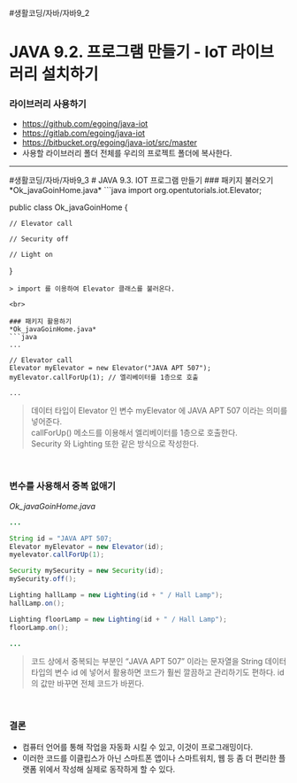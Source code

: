 #생활코딩/자바/자바9_2
# JAVA 9.2. 프로그램 만들기 - IoT 라이브러리 설치하기
### 라이브러리 사용하기
- https://github.com/egoing/java-iot
- https://gitlab.com/egoing/java-iot
- https://bitbucket.org/egoing/java-iot/src/master
- 사용할 라이브러리 폴더 전체를 우리의 프로젝트 폴더에 복사한다.

<hr>
#생활코딩/자바/자바9_3
# JAVA 9.3. IOT 프로그램 만들기
### 패키지 불러오기
*Ok_javaGoinHome.java*
```java
import org.opentutorials.iot.Elevator;

public class Ok_javaGoinHome {

    // Elevator call

    // Security off

    // Light on

}
```
> import 를 이용하여 Elevator 클래스를 불러온다.  

<br>

### 패키지 활용하기
*Ok_javaGoinHome.java*
```java
...

// Elevator call
Elevator myElevator = new Elevator("JAVA APT 507");
myElevator.callForUp(1); // 엘리베이터를 1층으로 호출 

...
```
> 데이터 타입이 Elevator 인 변수 myElevator 에 JAVA APT 507 이라는 의미를 넣어준다.  
> callForUp() 메소드를 이용해서 엘리베이터를 1층으로 호출한다.  
> Security 와 Lighting 또한 같은 방식으로 작성한다.  

<br>

### 변수를 사용해서 중복 없애기
*Ok_javaGoinHome.java*
```java
...

String id = "JAVA APT 507;
Elevator myElevator = new Elevator(id);
myelevator.callForUp(1);

Security mySecurity = new Security(id);
mySecurity.off();

Lighting hallLamp = new Lighting(id + " / Hall Lamp");
hallLamp.on();

Lighting floorLamp = new Lighting(id + " / Hall Lamp");
floorLamp.on();

...
```
> 코드 상에서 중복되는 부분인 “JAVA APT 507” 이라는 문자열을 String 데이터 타입의 변수 id 에 넣어서 활용하면 코드가 훨씬 깔끔하고 관리하기도 편하다. id 의 값만 바꾸면 전체 코드가 바뀐다.  

<br>

### 결론
- 컴퓨터 언어를 통해 작업을 자동화 시킬 수 있고, 이것이 프로그래밍이다.
- 이러한 코드를 이클립스가 아닌 스마트폰 앱이나 스마트워치, 웹 등 좀 더 편리한 플랫폼 위에서 작성해 실제로 동작하게 할 수 있다.
